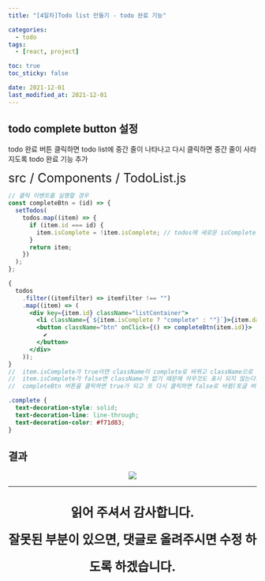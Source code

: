 ```yaml
---
title: "[4일차]Todo list 만들기 - todo 완료 기능"

categories:
  - todo
tags:
  - [react, project]

toc: true
toc_sticky: false

date: 2021-12-01
last_modified_at: 2021-12-01
---
```


## todo complete button 설정

todo 완료 버튼 클릭하면 todo list에 중간 줄이 나타나고 다시 클릭하면 중간 줄이 사라지도록 todo 완료 기능 추가

<div style="font-size:25px">src / Components / TodoList.js</div>

```jsx
// 클릭 이벤트를 실행할 경우
const completeBtn = (id) => {
  setTodos(
    todos.map((item) => {
      if (item.id === id) {
        item.isComplete = !item.isComplete; // todos에 새로운 isComplete 객체 추가, boolean으로 토글 버튼 기능 설정
      }
      return item;
    })
  );
};
```

```jsx
{
  todos
    .filter((itemfilter) => itemfilter !== "")
    .map((item) => (
      <div key={item.id} className="listContainer">
        <li className={`${item.isComplete ? "complete" : ""}`}>{item.data}</li>
        <button className="btn" onClick={() => completeBtn(item.id)}>
          ✔️
        </button>
      </div>
    ));
}
//  item.isComplete가 true이면 className이 complete로 바뀌고 className으로 설정한 css가 적용되어 취소선이 생김
//  item.isComplete가 false면 className가 없기 때문에 아무것도 표시 되지 않는다.
//  completeBtn 버튼을 클릭하면 true가 되고 또 다시 클릭하면 false로 바뀜(토글 버튼)
```

```css
.complete {
  text-decoration-style: solid;
  text-decoration-line: line-through;
  text-decoration-color: #f71d83;
}
```

## 결과

<div align="center">
<img src="https://user-images.githubusercontent.com/44824320/144189627-3549d494-da2a-4c95-a93f-d3043f928585.gif" />
</div>

<hr>
<p align="center" style="font-size:25px; font-weight:bold; line-height:2.2">
읽어 주셔서 감사합니다. <br />
잘못된 부분이 있으면, 댓글로 올려주시면 수정 하도록 하겠습니다.
</p>
